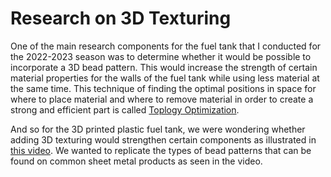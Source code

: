 # Research on 3D Texturing

One of the main research components for the fuel tank that I conducted for the 2022-2023 season was to determine whether it would be possible to incorporate a 3D bead pattern. This would increase the strength of certain material properties for the walls of the fuel tank while using less material at the same time. This technique of finding the optimal positions in space for where to place material and where to remove material in order to create a strong and efficient part is called [Toplogy Optimization](https://en.wikipedia.org/wiki/Topology_optimization).

And so for the 3D printed plastic fuel tank, we were wondering whether adding 3D texturing would strengthen certain components as illustrated in [this video](https://www.youtube.com/watch?v=3-ygdNQThAs). We wanted to replicate the types of bead patterns that can be found on common sheet metal products as seen in the video.

